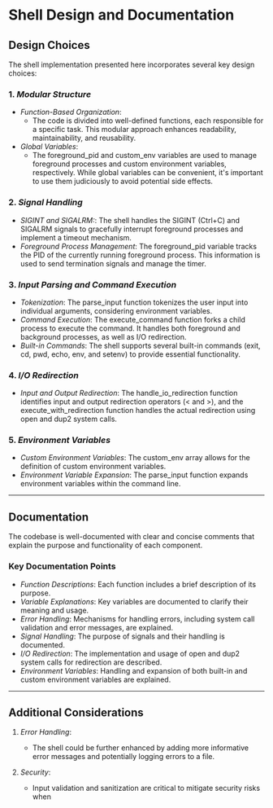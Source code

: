 # Shell Design and Documentation


## Design Choices
The shell implementation presented here incorporates several key design choices:

### 1. *Modular Structure*
- *Function-Based Organization*: 
  - The code is divided into well-defined functions, each responsible for a specific task. This modular approach enhances readability, maintainability, and reusability.
- *Global Variables*: 
  - The foreground_pid and custom_env variables are used to manage foreground processes and custom environment variables, respectively. While global variables can be convenient, it's important to use them judiciously to avoid potential side effects.

### 2. *Signal Handling*
- *SIGINT and SIGALRM:*: 
  The shell handles the SIGINT (Ctrl+C) and SIGALRM signals to gracefully interrupt foreground processes and implement a timeout mechanism.
- *Foreground Process Management*: 
  The foreground_pid variable tracks the PID of the currently running foreground process. This information is used to send termination signals and manage the timer.

### 3. *Input Parsing and Command Execution*
- *Tokenization*: 
  The parse_input function tokenizes the user input into individual arguments, considering environment variables.
- *Command Execution*: 
  The execute_command function forks a child process to execute the command. It handles both foreground and background processes, as well as I/O redirection.
- *Built-in Commands*: 
  The shell supports several built-in commands (exit, cd, pwd, echo, env, and setenv) to provide essential functionality.

### 4. *I/O Redirection*
- *Input and Output Redirection*: 
  The handle_io_redirection function identifies input and output redirection operators (< and >), and the execute_with_redirection function handles the actual redirection using open and dup2 system calls.

### 5. *Environment Variables*
- *Custom Environment Variables*: 
  The custom_env array allows for the definition of custom environment variables.
- *Environment Variable Expansion*: 
 The parse_input function expands environment variables within the command line.

---

## Documentation

The codebase is well-documented with clear and concise comments that explain the purpose and functionality of each component.

### Key Documentation Points
- *Function Descriptions*: Each function includes a brief description of its purpose.
- *Variable Explanations*: Key variables are documented to clarify their meaning and usage.
- *Error Handling*: Mechanisms for handling errors, including system call validation and error messages, are explained.
- *Signal Handling*: The purpose of signals and their handling is documented.
- *I/O Redirection*: The implementation and usage of open and dup2 system calls for redirection are described.
- *Environment Variables*: Handling and expansion of both built-in and custom environment variables are explained.

---

## Additional Considerations

1. *Error Handling*: 
   - The shell could be further enhanced by adding more informative error messages and potentially logging errors to a file.

2. *Security*: 
   - Input validation and sanitization are critical to mitigate security risks when
